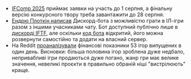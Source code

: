 * [IFComp 2025](https://blog.ifcomp.org/post/788067590629146624) приймає заявки на участь до 1 серпня, а фінальну версію конкурсного твору треба завантажити до 28 серпня.
* [Ендрю Плоткін написав](https://blog.zarfhome.com/2025/07/discord-if-bot) Дискорд-бота з можливістю грати в ІЛ-ігри разом з іншими учасниками чату. Бот доступний публічно лише в [дискорді IFTF](https://discord.gg/DPQYuDV), але оскільки [код бота](https://github.com/iftechfoundation/discoggin/) відкритий, його можна розвернути самостійно та додати на власний сервер.
* На Reddit [проаналізували](https://www.reddit.com/r/gamedev/comments/1lfd9z6/i_analyzed_every_steam_game_released_in_a_day/) фінансові показники 53 ігор випущених в один день. Висновки: більша половина ігор зроблена дуже недбало, непривабливі ігри продаються дуже погано, жанр гри має велике значення, невеликі проєкти в правильно обраній ніші "вистрілюють" краще.
